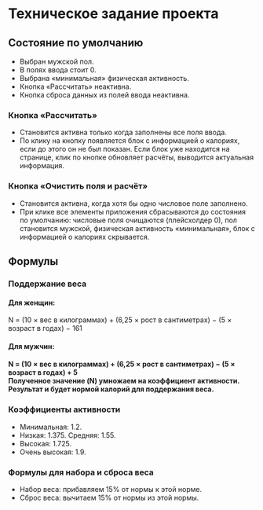 <h1>Техническое задание проекта</h1>
<h2>Состояние по умолчанию</h2>
<ul>
    <li> Выбран мужской пол.</li>
    <li> В полях ввода стоит 0.</li>
    <li> Выбрана «минимальная» физическая активность.</li>
    <li> Кнопка «Рассчитать» неактивна.</li>
    <li> Кнопка сброса данных из полей ввода неактивна.</li>
</ul>
<h3>Кнопка «Рассчитать»</h3>
<ul>
    <li> Становится активна только когда заполнены все поля ввода.</li>
    <li> По клику на кнопку появляется блок с информацией о калориях, если до этого
        он не был показан. Если блок уже находится на странице, клик по кнопке
        обновляет расчёты, выводится актуальная информация.</li>
</ul>

<h3>Кнопка «Очистить поля и расчёт»</h3>
<ul>
    <li> Становится активна, когда хотя бы одно числовое поле заполнено.</li>
    <li> При клике все элементы приложения сбрасываются до состояния по умолчанию:
        числовые поля очищаются (плейсхолдер 0), пол становится мужской, физическая
        активность «минимальная», блок с информацией о калориях скрывается.</li>
</ul>

<h2>Формулы</h2>
<h3>Поддержание веса</h3>
<h4>Для женщин:</h4>
<p>N = (10 × вес в килограммах) + (6,25 × рост в сантиметрах) − (5 × возраст в
    годах) − 161</p>

<h4>Для мужчин:<h4>
<p>N = (10 × вес в килограммах) + (6,25 × рост в сантиметрах) − (5 × возраст в
    годах) + 5
<br>
    Полученное значение (N) умножаем на коэффициент активности. Результат и будет
    нормой калорий для поддержания веса.
</p>

<h3>Коэффициенты активности</h3>
<ul>
    <li> Минимальная: 1.2.</li>
    <li> Низкая: 1.375. Средняя: 1.55.</li>
    <li> Высокая: 1.725.</li>
    <li> Очень высокая: 1.9.</li>
</ul>

<h3>Формулы для набора и сброса веса</h3>
<ul>
    <li> Набор веса: прибавляем 15% от нормы к этой норме.</li>
    <li> Сброс веса: вычитаем 15% от нормы из этой нормы.</li>
</ul>
